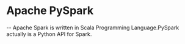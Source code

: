 # Apache PySpark

-- Apache Spark is written in Scala Programming Language.PySpark actually is a Python API for Spark.

